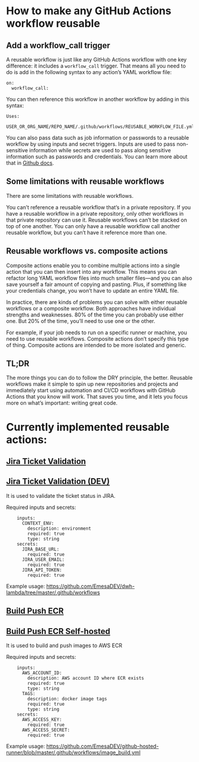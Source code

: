 # How to make any GitHub Actions workflow reusable
## Add a workflow_call trigger
A reusable workflow is just like any GitHub Actions workflow with one key difference: it includes a `workflow_call` trigger.
That means all you need to do is add in the following syntax to any action’s YAML workflow file:
```commandline
on:
  workflow_call:
```
You can then reference this workflow in another workflow by adding in this syntax:
```commandline
Uses:
  USER_OR_ORG_NAME/REPO_NAME/.github/workflows/REUSABLE_WORKFLOW_FILE.yml@TAG_OR_BRANCH
```
You can also pass data such as job information or passwords to a reusable workflow by using inputs and secret triggers. Inputs are used to pass non-sensitive information while secrets are used to pass along sensitive information such as passwords and credentials. You can learn more about that in [Github docs](https://docs.github.com/en/actions/using-workflows/reusing-workflows#using-inputs-and-secrets-in-a-reusable-workflow).

## Some limitations with reusable workflows
There are some limitations with reusable workflows. 

You can’t reference a reusable workflow that’s in a private repository. If you have a reusable workflow in a private repository, only other workflows in that private repository can use it.
Reusable workflows can’t be stacked on top of one another. You can only have a reusable workflow call another reusable workflow, but you can’t have it reference more than one.
## Reusable workflows vs. composite actions
Composite actions enable you to combine multiple actions into a single action that you can then insert into any workflow. This means you can refactor long YAML workflow files into much smaller files—and you can also save yourself a fair amount of copying and pasting. Plus, if something like your credentials change, you won’t have to update an entire YAML file.

In practice, there are kinds of problems you can solve with either reusable workflows or a composite workflow. Both approaches have individual strengths and weaknesses. 80% of the time you can probably use either one. But 20% of the time, you’ll need to use one or the other.

For example, if your job needs to run on a specific runner or machine, you need to use reusable workflows. Composite actions don’t specify this type of thing. Composite actions are intended to be more isolated and generic.

## TL;DR
The more things you can do to follow the DRY principle, the better. Reusable workflows make it simple to spin up new repositories and projects and immediately start using automation and CI/CD workflows with GitHub Actions that you know will work. That saves you time, and it lets you focus more on what’s important: writing great code.

# Currently implemented reusable actions:
## [Jira Ticket Validation](https://github.com/EmesaDEV/actions/blob/master/.github/workflows/jira-validate-reusable.yml) 
## [Jira Ticket Validation (DEV)](https://github.com/EmesaDEV/actions/blob/master/.github/workflows/jira-validate-dev-reusable.yml) 
It is used to validate the ticket status in JIRA.

Required inputs and secrets:
```
    inputs:
      CONTEXT_ENV:
        description: environment
        required: true
        type: string
    secrets:
      JIRA_BASE_URL:
        required: true
      JIRA_USER_EMAIL:
        required: true
      JIRA_API_TOKEN:
        required: true
```
Example usage:
https://github.com/EmesaDEV/dwh-lambda/tree/master/.github/workflows

## [Build Push ECR](https://github.com/EmesaDEV/actions/blob/master/.github/workflows/ecr-buildpush-reusable.yml) 
## [Build Push ECR Self-hosted](https://github.com/EmesaDEV/actions/blob/master/.github/workflows/ecr-buildpush-selfhosted-reusable.yml) 
It is used to build and push images to AWS ECR

Required inputs and secrets:
```
    inputs:
      AWS_ACCOUNT_ID:
        description: AWS account ID where ECR exists
        required: true
        type: string
      TAGS:
        description: docker image tags
        required: true
        type: string
    secrets:
      AWS_ACCESS_KEY:
        required: true
      AWS_ACCESS_SECRET:
        required: true
```
Example usage:
https://github.com/EmesaDEV/github-hosted-runner/blob/master/.github/workflows/image_build.yml
